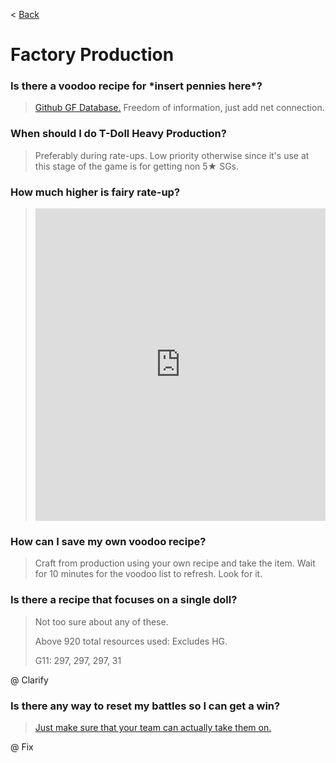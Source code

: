 < [Back](/GFL/mainpage)

# Factory Production

### Is there a voodoo recipe for \*insert pennies here*?

> [Github GF Database.](https://gf-db.github.io/gfdb/index.html) Freedom of information, just add net connection.

### When should I do T-Doll Heavy Production?

> Preferably during rate-ups. Low priority otherwise since it's use at this stage of the game is for getting non 5★ SGs.

### How much higher is fairy rate-up?

> <iframe width="100%" height="500" src="https://docs.google.com/spreadsheets/d/1CSC17pKJ8BDDm9YYNB8pFqT8k0Np_jWDeu_1X-qJ7yI/preview?pli=1" frameborder="0">Redditor u/ConductorBichir's list.</iframe>

### How can I save my own voodoo recipe?

> Craft from production using your own recipe and take the item. Wait for 10 minutes for the voodoo list to refresh. Look for it.

### Is there a recipe that focuses on a single doll?

> Not too sure about any of these.
>
> Above 920 total resources used: Excludes HG.
>
> G11: 297, 297, 297, 31

@ Clarify

### Is there any way to reset my battles so I can get a win?

> [Just make sure that your team can actually take them on.](https://www.reddit.com/r/girlsfrontline/comments/htyqeq/lounge_faqs_v2/fzmca22/)

@ Fix